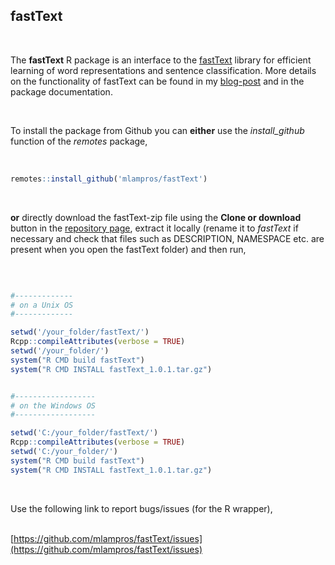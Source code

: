 
## fastText
<br>

The **fastText** R package is an interface to the [fastText](https://github.com/facebookresearch/fastText) library for efficient learning of word representations and sentence classification. More details on the functionality of fastText can be found in my [blog-post](http://mlampros.github.io/2019/04/11/fastText_updated_version/) and in the package documentation.

<br>

To install the package from Github you can **either** use the *install_github* function of the *remotes* package,
<br><br>

```R

remotes::install_github('mlampros/fastText')


```
<br>

**or** directly download the fastText-zip file using the **Clone or download** button in the [repository page](https://github.com/mlampros/fastText), extract it locally (rename it to *fastText* if necessary and check that files such as DESCRIPTION, NAMESPACE etc. are present when you open the fastText folder) and then run,

<br>

```R

#-------------
# on a Unix OS
#-------------

setwd('/your_folder/fastText/')
Rcpp::compileAttributes(verbose = TRUE)
setwd('/your_folder/')
system("R CMD build fastText")
system("R CMD INSTALL fastText_1.0.1.tar.gz")


#------------------
# on the Windows OS  
#------------------

setwd('C:/your_folder/fastText/')
Rcpp::compileAttributes(verbose = TRUE)
setwd('C:/your_folder/')
system("R CMD build fastText")
system("R CMD INSTALL fastText_1.0.1.tar.gz")

```
<br>

Use the following link to report bugs/issues (for the R wrapper),
<br><br>

[https://github.com/mlampros/fastText/issues](https://github.com/mlampros/fastText/issues)


<br>

